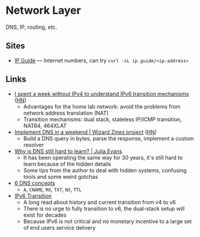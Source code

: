 # Network Layer

DNS, IP, routing, etc.

## Sites

- [IP Guide](https://ip.guide/) — Internet numbers, can try
  `curl -sL ip.guide/<ip-address>`

## Links

- [I spent a week without IPv4 to understand IPv6 transition mechanisms](https://www.apalrd.net/posts/2023/network_ipv6/)
  ([HN](https://news.ycombinator.com/item?id=35041829))
  - Advantages for the home lab network: avoid the problems from network address
    translation (NAT)
  - Transition mechanisms: dual stack, stateless IP/ICMP transition, NAT64,
    464XLAT
- [Implement DNS in a weekend | Wizard Zines project](https://implement-dns.wizardzines.com/)
  ([HN](https://news.ycombinator.com/item?id=35916064))
  - Build a DNS query in bytes, parse the response, implement a custom resolver
- [Why is DNS still hard to learn? | Julia Evans](https://jvns.ca/blog/2023/07/28/why-is-dns-still-hard-to-learn/)
  - It has been operating the same way for 30 years, it's still hard to learn
    because of the hidden details
  - Some tips from the author to deal with hidden systems, confusing tools and
    some weird gotchas
- [6 DNS concepts](https://jonahdevs.com/youre-closer-than-you-think-the-only-6-dns-concepts-you-really-need/)
  - `A`, `CNAME`, `MX`, `TXT`, `NX`, `TTL`
- [IPv6 Transition](https://www.potaroo.net/ispcol/2024-10/ipv6-transition.html)
  - A long read about history and current transition from v4 to v6
  - There is no urge to fully transition to v6, the dual-stack setup will exist
    for decades
  - Because IPv6 is not critical and no monetary incentive to a large set of end
    users service delivery
